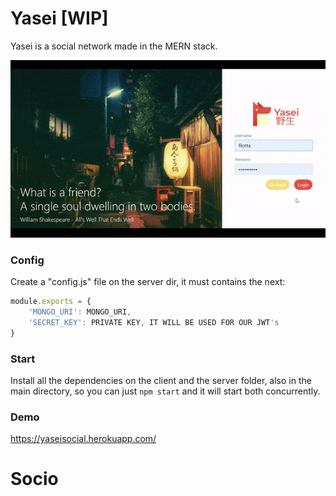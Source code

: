 # Yasei [WIP]

Yasei is a social network made in the MERN stack.

![alt text](display.gif)

### Config

Create a "config.js" file on the server dir, it must contains the next:

```js
module.exports = {
    'MONGO_URI': MONGO_URI,
    'SECRET_KEY': PRIVATE KEY, IT WILL BE USED FOR OUR JWT's
}
```

### Start

Install all the dependencies on the client and the server folder, also in the main directory, so you can just ```npm start``` and it will start both concurrently.

### Demo

https://yaseisocial.herokuapp.com/
# Socio
